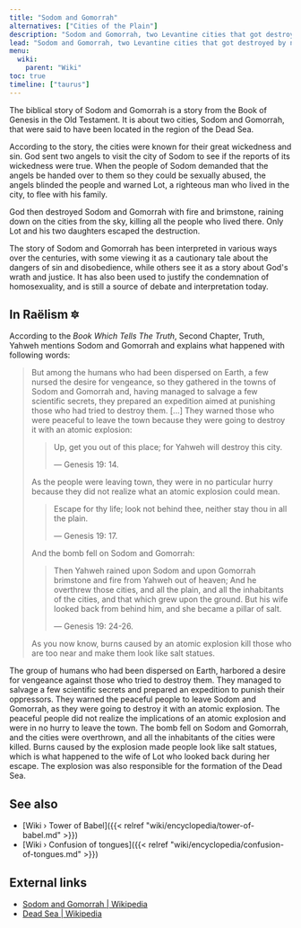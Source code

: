 ```yaml
---
title: "Sodom and Gomorrah"
alternatives: ["Cities of the Plain"]
description: "Sodom and Gomorrah, two Levantine cities that got destroyed by nuclear weaponry as a preemptive strike initiated by the Elohimian civilization against a vindictive Earthly faction that themselves got organized and potent. The Dead Sea is most likely an artifact of these nuclear explosions testimonying to this very day the aftermath that ensued."
lead: "Sodom and Gomorrah, two Levantine cities that got destroyed by nuclear weaponry as a preemptive strike initiated by the Elohimian civilization against a vindictive Earthly faction that themselves got organized and potent. The Dead Sea is most likely an artifact of these nuclear explosions testimonying to this very day the aftermath that ensued."
menu:
  wiki:
    parent: "Wiki"
toc: true
timeline: ["taurus"]
---
```


The biblical story of Sodom and Gomorrah is a story from the Book of Genesis in the Old Testament. It is about two cities, Sodom and Gomorrah, that were said to have been located in the region of the Dead Sea.

According to the story, the cities were known for their great wickedness and sin. God sent two angels to visit the city of Sodom to see if the reports of its wickedness were true. When the people of Sodom demanded that the angels be handed over to them so they could be sexually abused, the angels blinded the people and warned Lot, a righteous man who lived in the city, to flee with his family.

God then destroyed Sodom and Gomorrah with fire and brimstone, raining down on the cities from the sky, killing all the people who lived there. Only Lot and his two daughters escaped the destruction.

The story of Sodom and Gomorrah has been interpreted in various ways over the centuries, with some viewing it as a cautionary tale about the dangers of sin and disobedience, while others see it as a story about God's wrath and justice. It has also been used to justify the condemnation of homosexuality, and is still a source of debate and interpretation today.

## In Raëlism 🔯

According to the _Book Which Tells The Truth_, Second Chapter, Truth, Yahweh mentions Sodom and Gomorrah and explains what happened with following words:

> But among the humans who had been dispersed on Earth, a few nursed the desire for vengeance, so they gathered in the towns of Sodom and Gomorrah and, having managed to salvage a few scientific secrets, they prepared an expedition aimed at punishing those who had tried to destroy them.
> [...]
> They warned those who were peaceful to leave the town because they were going to destroy it with an atomic explosion:
>
>> Up, get you out of this place; for Yahweh will destroy this city.
>>
>> — Genesis 19: 14.
>
> As the people were leaving town, they were in no particular hurry because they did not realize what an atomic explosion could mean.
>
>> Escape for thy life; look not behind thee, neither stay thou in all the plain.
>>
>> — Genesis 19: 17.
>
> And the bomb fell on Sodom and Gomorrah:
>
>> Then Yahweh rained upon Sodom and upon Gomorrah brimstone and fire from Yahweh out of heaven; And he overthrew those cities, and all the plain, and all the inhabitants of the cities, and that which grew upon the ground. But his wife looked back from behind him, and she became a pillar of salt.
>>
>> — Genesis 19: 24-26.
>
> As you now know, burns caused by an atomic explosion kill those who are too near and make them look like salt statues.

The group of humans who had been dispersed on Earth, harbored a desire for vengeance against those who tried to destroy them. They managed to salvage a few scientific secrets and prepared an expedition to punish their oppressors. They warned the peaceful people to leave Sodom and Gomorrah, as they were going to destroy it with an atomic explosion. The peaceful people did not realize the implications of an atomic explosion and were in no hurry to leave the town. The bomb fell on Sodom and Gomorrah, and the cities were overthrown, and all the inhabitants of the cities were killed. Burns caused by the explosion made people look like salt statues, which is what happened to the wife of Lot who looked back during her escape. The explosion was also responsible for the formation of the Dead Sea.

## See also

- [Wiki › Tower of Babel]({{< relref "wiki/encyclopedia/tower-of-babel.md" >}})
- [Wiki › Confusion of tongues]({{< relref "wiki/encyclopedia/confusion-of-tongues.md" >}})

## External links

- [Sodom and Gomorrah | Wikipedia](https://en.wikipedia.org/wiki/Sodom_and_Gomorrah)
- [Dead Sea | Wikipedia](https://en.wikipedia.org/wiki/Dead_Sea)
